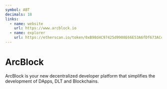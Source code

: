 ```yaml
---
symbol: ABT
decimals: 18
links:
  - name: website
    url: https://www.arcblock.io
  - name: explorer
    url: https://etherscan.io/token/0xB98d4C97425d9908E66E53A6fDf673ACcA0BE986
---
```


# ArcBlock

ArcBlock is your new decentralized developer platform that simplifies the development of DApps, DLT and Blockchains.
